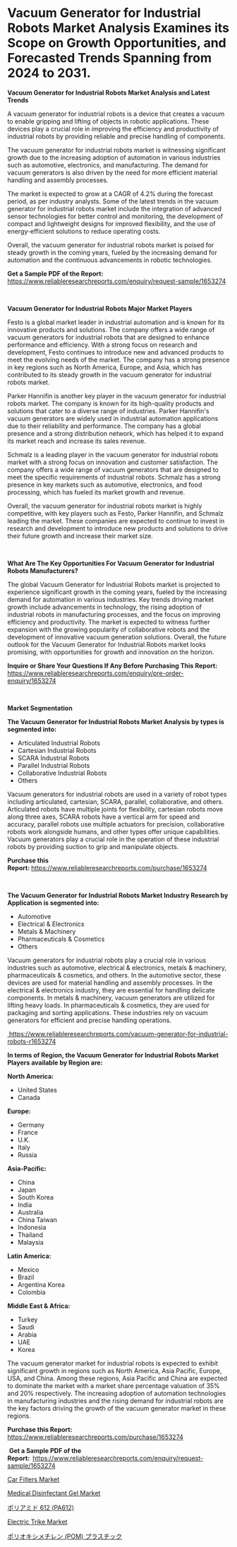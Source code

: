 <p><h1>Vacuum Generator for Industrial Robots Market Analysis Examines its Scope on Growth Opportunities, and Forecasted Trends Spanning from 2024 to 2031.</h1></p><p><strong>Vacuum Generator for Industrial Robots Market Analysis and Latest Trends</strong></p>
<p><p>A vacuum generator for industrial robots is a device that creates a vacuum to enable gripping and lifting of objects in robotic applications. These devices play a crucial role in improving the efficiency and productivity of industrial robots by providing reliable and precise handling of components.</p><p>The vacuum generator for industrial robots market is witnessing significant growth due to the increasing adoption of automation in various industries such as automotive, electronics, and manufacturing. The demand for vacuum generators is also driven by the need for more efficient material handling and assembly processes.</p><p>The market is expected to grow at a CAGR of 4.2% during the forecast period, as per industry analysts. Some of the latest trends in the vacuum generator for industrial robots market include the integration of advanced sensor technologies for better control and monitoring, the development of compact and lightweight designs for improved flexibility, and the use of energy-efficient solutions to reduce operating costs.</p><p>Overall, the vacuum generator for industrial robots market is poised for steady growth in the coming years, fueled by the increasing demand for automation and the continuous advancements in robotic technologies.</p></p>
<p><strong>Get a Sample PDF of the Report:&nbsp;</strong> <a href="https://www.reliableresearchreports.com/enquiry/request-sample/1653274">https://www.reliableresearchreports.com/enquiry/request-sample/1653274</a></p>
<p>&nbsp;</p>
<p><strong>Vacuum Generator for Industrial Robots Major Market Players</strong></p>
<p><p>Festo is a global market leader in industrial automation and is known for its innovative products and solutions. The company offers a wide range of vacuum generators for industrial robots that are designed to enhance performance and efficiency. With a strong focus on research and development, Festo continues to introduce new and advanced products to meet the evolving needs of the market. The company has a strong presence in key regions such as North America, Europe, and Asia, which has contributed to its steady growth in the vacuum generator for industrial robots market.</p><p>Parker Hannifin is another key player in the vacuum generator for industrial robots market. The company is known for its high-quality products and solutions that cater to a diverse range of industries. Parker Hannifin's vacuum generators are widely used in industrial automation applications due to their reliability and performance. The company has a global presence and a strong distribution network, which has helped it to expand its market reach and increase its sales revenue.</p><p>Schmalz is a leading player in the vacuum generator for industrial robots market with a strong focus on innovation and customer satisfaction. The company offers a wide range of vacuum generators that are designed to meet the specific requirements of industrial robots. Schmalz has a strong presence in key markets such as automotive, electronics, and food processing, which has fueled its market growth and revenue.</p><p>Overall, the vacuum generator for industrial robots market is highly competitive, with key players such as Festo, Parker Hannifin, and Schmalz leading the market. These companies are expected to continue to invest in research and development to introduce new products and solutions to drive their future growth and increase their market size.</p></p>
<p>&nbsp;</p>
<p><strong>What Are The Key Opportunities For Vacuum Generator for Industrial Robots Manufacturers?</strong></p>
<p><p>The global Vacuum Generator for Industrial Robots market is projected to experience significant growth in the coming years, fueled by the increasing demand for automation in various industries. Key trends driving market growth include advancements in technology, the rising adoption of industrial robots in manufacturing processes, and the focus on improving efficiency and productivity. The market is expected to witness further expansion with the growing popularity of collaborative robots and the development of innovative vacuum generation solutions. Overall, the future outlook for the Vacuum Generator for Industrial Robots market looks promising, with opportunities for growth and innovation on the horizon.</p></p>
<p><strong>Inquire or Share Your Questions If Any Before Purchasing This Report:</strong> <a href="https://www.reliableresearchreports.com/enquiry/pre-order-enquiry/1653274">https://www.reliableresearchreports.com/enquiry/pre-order-enquiry/1653274</a></p>
<p>&nbsp;</p>
<p><strong>Market Segmentation</strong></p>
<p><strong>The Vacuum Generator for Industrial Robots Market Analysis by types is segmented into:</strong></p>
<p><ul><li>Articulated Industrial Robots</li><li>Cartesian Industrial Robots</li><li>SCARA Industrial Robots</li><li>Parallel Industrial Robots</li><li>Collaborative Industrial Robots</li><li>Others</li></ul></p>
<p><p>Vacuum generators for industrial robots are used in a variety of robot types including articulated, cartesian, SCARA, parallel, collaborative, and others. Articulated robots have multiple joints for flexibility, cartesian robots move along three axes, SCARA robots have a vertical arm for speed and accuracy, parallel robots use multiple actuators for precision, collaborative robots work alongside humans, and other types offer unique capabilities. Vacuum generators play a crucial role in the operation of these industrial robots by providing suction to grip and manipulate objects.</p></p>
<p><strong>Purchase this Report:&nbsp;</strong><a href="https://www.reliableresearchreports.com/purchase/1653274">https://www.reliableresearchreports.com/purchase/1653274</a></p>
<p>&nbsp;</p>
<p><strong>The Vacuum Generator for Industrial Robots Market Industry Research by Application is segmented into:</strong></p>
<p><ul><li>Automotive</li><li>Electrical & Electronics</li><li>Metals & Machinery</li><li>Pharmaceuticals & Cosmetics</li><li>Others</li></ul></p>
<p><p>Vacuum generators for industrial robots play a crucial role in various industries such as automotive, electrical & electronics, metals & machinery, pharmaceuticals & cosmetics, and others. In the automotive sector, these devices are used for material handling and assembly processes. In the electrical & electronics industry, they are essential for handling delicate components. In metals & machinery, vacuum generators are utilized for lifting heavy loads. In pharmaceuticals & cosmetics, they are used for packaging and sorting applications. These industries rely on vacuum generators for efficient and precise handling operations.</p></p>
<p><a href="https://www.reliableresearchreports.com/vacuum-generator-for-industrial-robots-r1653274">&nbsp;https://www.reliableresearchreports.com/vacuum-generator-for-industrial-robots-r1653274</a></p>
<p><strong>In terms of Region, the Vacuum Generator for Industrial Robots Market Players available by Region are:</strong></p>
<p>
    <p> <strong> North America: </strong>
        <ul>
            <li>United States</li>
            <li>Canada</li>
        </ul>
        </p> 
    <p> <strong> Europe: </strong>
        <ul>
            <li>Germany</li>
            <li>France</li>
            <li>U.K.</li>
            <li>Italy</li>
            <li>Russia</li>
        </ul>
        </p> 
    <p> <strong> Asia-Pacific: </strong>
        <ul>
            <li>China</li>
            <li>Japan</li>
            <li>South Korea</li>
            <li>India</li>
            <li>Australia</li>
            <li>China Taiwan</li>
            <li>Indonesia</li>
            <li>Thailand</li>
            <li>Malaysia</li>
        </ul>
        </p> 
    <p> <strong> Latin America: </strong>
        <ul>
            <li>Mexico</li>
            <li>Brazil</li>
            <li>Argentina Korea</li>
            <li>Colombia</li>
        </ul>
        </p> 
    <p> <strong> Middle East & Africa: </strong>
        <ul>
            <li>Turkey</li>
            <li>Saudi</li>
            <li>Arabia</li>
            <li>UAE</li>
            <li>Korea</li>
        </ul>
    </p>
    </p>
<p><p>The vacuum generator market for industrial robots is expected to exhibit significant growth in regions such as North America, Asia Pacific, Europe, USA, and China. Among these regions, Asia Pacific and China are expected to dominate the market with a market share percentage valuation of 35% and 20% respectively. The increasing adoption of automation technologies in manufacturing industries and the rising demand for industrial robots are the key factors driving the growth of the vacuum generator market in these regions.</p></p>
<p><strong>Purchase this Report: </strong><a href="https://www.reliableresearchreports.com/purchase/1653274">https://www.reliableresearchreports.com/purchase/1653274</a></p>
<p>&nbsp;<strong>Get a Sample PDF of the Report:&nbsp;&nbsp;</strong><a href="https://www.reliableresearchreports.com/enquiry/request-sample/1653274">https://www.reliableresearchreports.com/enquiry/request-sample/1653274</a></p>
<p><strong></strong></p>
<p><p><a href="https://www.linkedin.com/pulse/global-car-filters-market-size-expected-experience-cagr-62-through-fpbwf">Car Filters Market</a></p><p><a href="https://github.com/AdrianaPaucek2023/Market-Research-Report-List-1/blob/main/medical-disinfectant-gel-market.md">Medical Disinfectant Gel Market</a></p><p><a href="https://github.com/RaeJenkins1952/Market-Research-Report-List-2/blob/main/8472231176356.md">ポリアミド 612 (PA612)</a></p><p><a href="https://www.linkedin.com/pulse/global-electric-trike-market-share-growth-opportunities-size-s86ef">Electric Trike Market</a></p><p><a href="https://github.com/andrade7361/Market-Research-Report-List-2/blob/main/6788403176355.md">ポリオキシメチレン (POM) プラスチック</a></p></p>